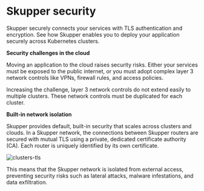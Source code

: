 # Skupper security

Skupper securely connects your services with TLS authentication and encryption.
See how Skupper enables you to deploy your application securely across Kubernetes clusters.

**Security challenges in the cloud**

Moving an application to the cloud raises security risks.
Either your services must be exposed to the public internet, or you must adopt complex layer 3 network controls like VPNs, firewall rules, and access policies.

Increasing the challenge, layer 3 network controls do not extend easily to multiple clusters.
These network controls must be duplicated for each cluster.

**Built-in network isolation**

Skupper provides default, built-in security that scales across clusters and clouds.
In a Skupper network, the connections between Skupper routers are secured with mutual TLS using a private, dedicated certificate authority (CA).
Each router is uniquely identified by its own certificate.

![clusters-tls](../images/clusters-tls.svg)

This means that the Skupper network is isolated from external access, preventing security risks such as lateral attacks, malware infestations, and data exfiltration.
